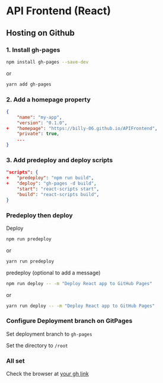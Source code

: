 # API Frontend (React)

## Hosting on Github

### 1. Install gh-pages

```bash
npm install gh-pages --save-dev
```

or

```bash
yarn add gh-pages
```

### 2. Add a homepage property

```json
{
    "name": "my-app",
    "version": "0.1.0",
+   "homepage": "https://billy-06.github.io/APIFrontend",
    "private": true,
    ...
}
```

### 3. Add predeploy and deploy scripts

```json
"scripts": {
+   "predeploy": "npm run build",
+   "deploy": "gh-pages -d build",
    "start": "react-scripts start",
    "build": "react-scripts build",
}
```

### Predeploy then deploy

Deploy

```bash
npm run predeploy
```

or

```bash
yarn run predeploy
```

predeploy (optional to add a message)

```bash
npm run deploy -- -m "Deploy React app to GitHub Pages"
```

or

```bash
yarn run deploy -- -m "Deploy React app to GitHub Pages"
```

### Configure Deployment branch on GitPages

Set deployment branch to `gh-pages`

Set the directory to `/root`

### All set

Check the browser at [your gh link](https://billy-06.github.io/APIFrontend)
